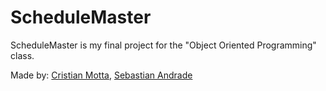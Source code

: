 # ScheduleMaster

ScheduleMaster is my final project for the "Object Oriented Programming" class.

Made by: [Cristian Motta](https://github.com/cmottao), [Sebastian Andrade](https://github.com/Sgewux)

